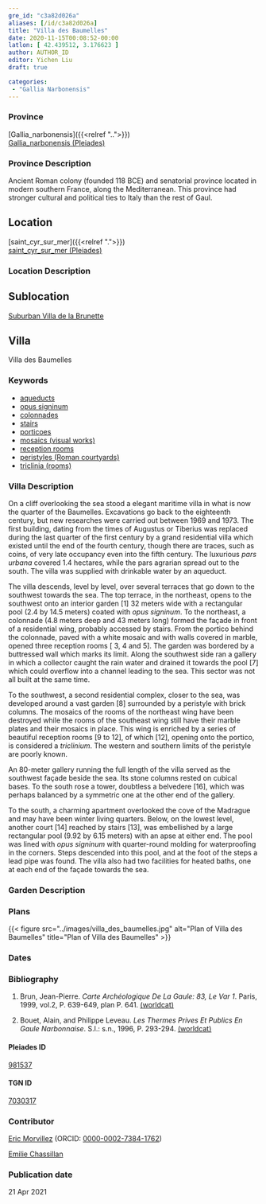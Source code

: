 ```yaml
---
gre_id: "c3a82d026a"
aliases: [/id/c3a82d026a]
title: "Villa des Baumelles"
date: 2020-11-15T00:08:52-00:00
latlon: [ 42.439512, 3.176623 ]
author: AUTHOR_ID
editor: Yichen Liu
draft: true

categories:
 - "Gallia Narbonensis"
---
```


### Province

[Gallia_narbonensis]({{<relref "..">}}) \
[Gallia_narbonensis (Pleiades)](https://pleiades.stoa.org/places/981537)

### Province Description

Ancient Roman colony (founded 118 BCE) and senatorial province located in modern southern France, along the Mediterranean. This province had stronger cultural and political ties to Italy than the rest of Gaul.

## Location

[saint_cyr_sur_mer]({{<relref ".">}}) \
[saint_cyr_sur_mer (Pleiades)](https://pleiades.stoa.org/places/452090054)

### Location Description

<!--### Location Description-->

<!-- LEAVE THIS BLANK FOR NOW -->

## Sublocation

[Suburban Villa de la Brunette](#)

<!--### Sublocation Description-->

<!-- DESCRIPTION -->

## Villa

Villa des Baumelles



### Keywords

- [aqueducts](http://vocab.getty.edu/page/aat/300006165)
- [opus signinum](http://vocab.getty.edu/page/aat/300379969)
- [colonnades](http://vocab.getty.edu/page/aat/300002613)
- [stairs](http://vocab.getty.edu/page/aat/300003228)
- [porticoes](http://vocab.getty.edu/page/aat/300004145)
- [mosaics (visual works)](http://vocab.getty.edu/page/aat/300015342)
- [reception rooms](http://vocab.getty.edu/page/aat/300077176)
- [peristyles (Roman courtyards)](http://vocab.getty.edu/page/aat/300004029)
- [triclinia (rooms)](http://vocab.getty.edu/page/aat/300004359)




### Villa Description

On a cliff overlooking the sea stood a elegant maritime villa in what is now the quarter of the Baumelles.  Excavations go back to the eighteenth century, but new researches were carried out between 1969 and 1973.  The first building, dating from the times of Augustus or Tiberius was replaced during the last quarter of the first century by a grand residential villa which existed until the end of the fourth century, though there are traces, such as coins,  of very late occupancy even into the fifth century.  The luxurious *pars urbana* covered 1.4 hectares, while the pars agrarian spread out to the south.  The villa was supplied with drinkable water by an aqueduct.     

The villa descends, level by level, over several terraces that go down to the southwest towards the sea.  The top terrace, in the northeast, opens to the southwest onto an interior garden [1] 32 meters wide with a rectangular pool (2.4 by 14.5 meters) coated with *opus signinum*.  To the northeast, a colonnade (4.8 meters deep and 43 meters long) formed the façade in front of a residential wing, probably accessed by stairs.  From the portico behind the colonnade, paved with a white mosaic and with walls covered in marble, opened three reception rooms [ 3, 4 and 5].  The garden was bordered by a buttressed wall which marks its limit.  Along the southwest side ran a gallery in which a collector caught the rain water and drained it towards the pool [7] which could overflow into a channel leading to the sea.  This sector was not all built at the same time.  

To the southwest, a second residential complex, closer to the sea, was developed around a vast garden [8] surrounded by a peristyle with brick columns.  The mosaics of the rooms of the northeast wing have been destroyed while the rooms of the southeast wing still have their marble plates and their mosaics in place.  This wing is enriched by a series of beautiful reception rooms [9 to 12], of which [12], opening onto the portico, is considered a *triclinium*. The western and southern limits of the peristyle are poorly known.  

An 80-meter gallery running the full length of the villa served as the southwest façade beside the sea.  Its stone columns rested on cubical bases.  To the south rose a tower, doubtless a belvedere [16], which was perhaps balanced by a symmetric one at the other end of the gallery.

To the south, a charming apartment overlooked the cove of the Madrague and may have been winter living quarters.  Below, on the lowest level, another court [14] reached by stairs [13], was embellished by a large rectangular pool (9.92 by 6.15 meters) with an apse at either end.  The pool was lined with *opus signinum* with quarter-round molding for waterproofing in the corners.  Steps descended into this pool, and at the foot of the steps a lead pipe was found.  The villa also had two facilities for heated baths, one at each end of the façade towards the sea.


### Garden Description




### Plans


{{< figure src="../images/villa_des_baumelles.jpg" alt="Plan of Villa des Baumelles" title="Plan of Villa des Baumelles" >}}



### Dates






### Bibliography

1.  Brun, Jean-Pierre. *Carte Archéologique De La Gaule: 83, Le Var 1*. Paris, 1999, vol.2, P. 639-649, plan P. 641. [(worldcat)](http://www.worldcat.org/oclc/1074683092)

2. Bouet, Alain, and Philippe Leveau. *Les Thermes Prives Et Publics En Gaule Narbonnaise*. S.l.: s.n., 1996, P. 293-294. [(worldcat)](http://www.worldcat.org/oclc/490154337)

#### Pleiades ID

[981537](https://pleiades.stoa.org/places/981537)

#### TGN ID

[7030317](http://vocab.getty.edu/page/tgn/7030317)


### Contributor

[Eric Morvillez](link) (ORCID: [0000-0002-7384-1762](https://orcid.org/0000-0002-7384-1762))

[Emilie Chassillan](link)
### Publication date


21 Apr 2021

<!--### Related articles-->

<!-- Links to other related articles. Leave blank for now -->